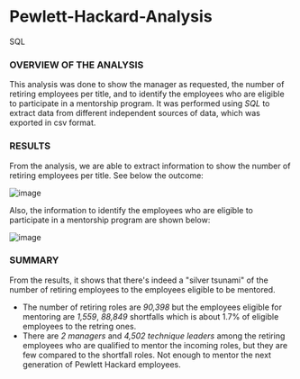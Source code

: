 # Pewlett-Hackard-Analysis
SQL

### OVERVIEW OF THE ANALYSIS
This analysis was done to show the manager as requested, the number of retiring employees per title, and to identify the employees who are eligible to participate in a mentorship program. It was performed using *SQL* to extract data from different independent sources of data, which was exported in csv format.


### RESULTS
From the analysis, we are able to extract information to show the number of retiring employees per title. See below the outcome:

![image](https://user-images.githubusercontent.com/78067427/113517061-e1e68980-954b-11eb-959b-7b94c95cc09a.png)

Also, the information to identify the employees who are eligible to participate in a mentorship program are shown below:

![image](https://user-images.githubusercontent.com/78067427/113517673-73a3c600-954f-11eb-857e-666c87f7357c.png)


### SUMMARY
From the results, it shows that there's indeed a "silver tsunami" of the number of retiring employees to the employees eligible to be mentored.
- The number of retiring roles are *90,398* but the employees eligible for mentoring are *1,559*, *88,849* shortfalls which is about 1.7% of eligible employees to the retring ones.
- There are *2 managers* and *4,502 technique leaders* among the retiring employees who are qualified to mentor the incoming roles, but they are few compared to the shortfall roles. Not enough to mentor the next generation of Pewlett Hackard employees.
